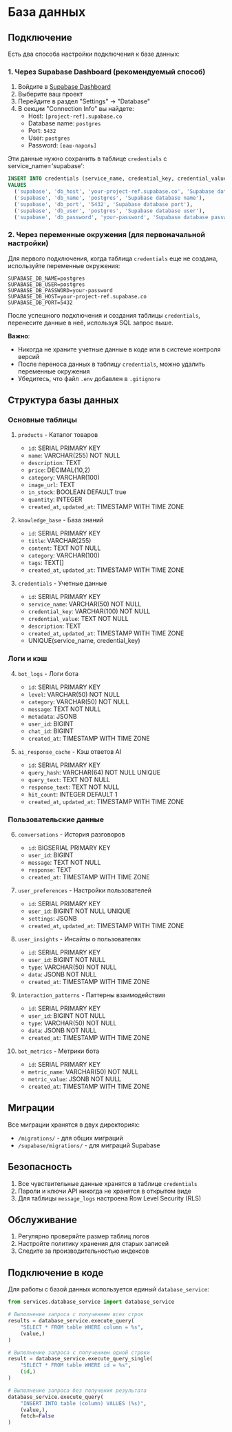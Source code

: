 # База данных

## Подключение

Есть два способа настройки подключения к базе данных:

### 1. Через Supabase Dashboard (рекомендуемый способ)

1. Войдите в [Supabase Dashboard](https://supabase.com/dashboard)
2. Выберите ваш проект
3. Перейдите в раздел "Settings" -> "Database"
4. В секции "Connection Info" вы найдете:
   - Host: `[project-ref].supabase.co`
   - Database name: `postgres`
   - Port: `5432`
   - User: `postgres`
   - Password: `[ваш-пароль]`

Эти данные нужно сохранить в таблице `credentials` с service_name='supabase':
```sql
INSERT INTO credentials (service_name, credential_key, credential_value, description)
VALUES 
  ('supabase', 'db_host', 'your-project-ref.supabase.co', 'Supabase database host'),
  ('supabase', 'db_name', 'postgres', 'Supabase database name'),
  ('supabase', 'db_port', '5432', 'Supabase database port'),
  ('supabase', 'db_user', 'postgres', 'Supabase database user'),
  ('supabase', 'db_password', 'your-password', 'Supabase database password');
```

### 2. Через переменные окружения (для первоначальной настройки)

Для первого подключения, когда таблица `credentials` еще не создана, используйте переменные окружения:

```env
SUPABASE_DB_NAME=postgres
SUPABASE_DB_USER=postgres
SUPABASE_DB_PASSWORD=your-password
SUPABASE_DB_HOST=your-project-ref.supabase.co
SUPABASE_DB_PORT=5432
```

После успешного подключения и создания таблицы `credentials`, перенесите данные в неё, используя SQL запрос выше.

**Важно**: 
- Никогда не храните учетные данные в коде или в системе контроля версий
- После переноса данных в таблицу `credentials`, можно удалить переменные окружения
- Убедитесь, что файл `.env` добавлен в `.gitignore`

## Структура базы данных

### Основные таблицы

1. `products` - Каталог товаров
   - `id`: SERIAL PRIMARY KEY
   - `name`: VARCHAR(255) NOT NULL
   - `description`: TEXT
   - `price`: DECIMAL(10,2)
   - `category`: VARCHAR(100)
   - `image_url`: TEXT
   - `in_stock`: BOOLEAN DEFAULT true
   - `quantity`: INTEGER
   - `created_at`, `updated_at`: TIMESTAMP WITH TIME ZONE

2. `knowledge_base` - База знаний
   - `id`: SERIAL PRIMARY KEY
   - `title`: VARCHAR(255)
   - `content`: TEXT NOT NULL
   - `category`: VARCHAR(100)
   - `tags`: TEXT[]
   - `created_at`, `updated_at`: TIMESTAMP WITH TIME ZONE

3. `credentials` - Учетные данные
   - `id`: SERIAL PRIMARY KEY
   - `service_name`: VARCHAR(50) NOT NULL
   - `credential_key`: VARCHAR(100) NOT NULL
   - `credential_value`: TEXT NOT NULL
   - `description`: TEXT
   - `created_at`, `updated_at`: TIMESTAMP WITH TIME ZONE
   - UNIQUE(service_name, credential_key)

### Логи и кэш

4. `bot_logs` - Логи бота
   - `id`: SERIAL PRIMARY KEY
   - `level`: VARCHAR(50) NOT NULL
   - `category`: VARCHAR(50) NOT NULL
   - `message`: TEXT NOT NULL
   - `metadata`: JSONB
   - `user_id`: BIGINT
   - `chat_id`: BIGINT
   - `created_at`: TIMESTAMP WITH TIME ZONE

5. `ai_response_cache` - Кэш ответов AI
   - `id`: SERIAL PRIMARY KEY
   - `query_hash`: VARCHAR(64) NOT NULL UNIQUE
   - `query_text`: TEXT NOT NULL
   - `response_text`: TEXT NOT NULL
   - `hit_count`: INTEGER DEFAULT 1
   - `created_at`, `updated_at`: TIMESTAMP WITH TIME ZONE

### Пользовательские данные

6. `conversations` - История разговоров
   - `id`: BIGSERIAL PRIMARY KEY
   - `user_id`: BIGINT
   - `message`: TEXT NOT NULL
   - `response`: TEXT
   - `created_at`: TIMESTAMP WITH TIME ZONE

7. `user_preferences` - Настройки пользователей
   - `id`: SERIAL PRIMARY KEY
   - `user_id`: BIGINT NOT NULL UNIQUE
   - `settings`: JSONB
   - `created_at`, `updated_at`: TIMESTAMP WITH TIME ZONE

8. `user_insights` - Инсайты о пользователях
   - `id`: SERIAL PRIMARY KEY
   - `user_id`: BIGINT NOT NULL
   - `type`: VARCHAR(50) NOT NULL
   - `data`: JSONB NOT NULL
   - `created_at`: TIMESTAMP WITH TIME ZONE

9. `interaction_patterns` - Паттерны взаимодействия
   - `id`: SERIAL PRIMARY KEY
   - `user_id`: BIGINT NOT NULL
   - `type`: VARCHAR(50) NOT NULL
   - `data`: JSONB NOT NULL
   - `created_at`: TIMESTAMP WITH TIME ZONE

10. `bot_metrics` - Метрики бота
    - `id`: SERIAL PRIMARY KEY
    - `metric_name`: VARCHAR(50) NOT NULL
    - `metric_value`: JSONB NOT NULL
    - `created_at`: TIMESTAMP WITH TIME ZONE

## Миграции

Все миграции хранятся в двух директориях:
- `/migrations/` - для общих миграций
- `/supabase/migrations/` - для миграций Supabase

## Безопасность

1. Все чувствительные данные хранятся в таблице `credentials`
2. Пароли и ключи API никогда не хранятся в открытом виде
3. Для таблицы `message_logs` настроена Row Level Security (RLS)

## Обслуживание

1. Регулярно проверяйте размер таблиц логов
2. Настройте политику хранения для старых записей
3. Следите за производительностью индексов

## Подключение в коде

Для работы с базой данных используется единый `database_service`:

```python
from services.database_service import database_service

# Выполнение запроса с получением всех строк
results = database_service.execute_query(
    "SELECT * FROM table WHERE column = %s",
    (value,)
)

# Выполнение запроса с получением одной строки
result = database_service.execute_query_single(
    "SELECT * FROM table WHERE id = %s",
    (id,)
)

# Выполнение запроса без получения результата
database_service.execute_query(
    "INSERT INTO table (column) VALUES (%s)",
    (value,),
    fetch=False
)
